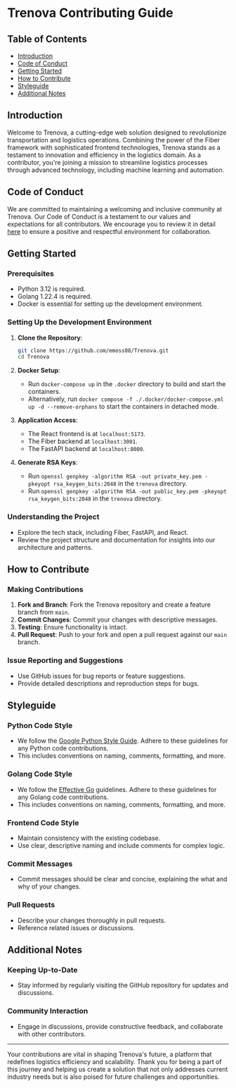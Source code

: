 # Trenova Contributing Guide

## Table of Contents

- [Introduction](#introduction)
- [Code of Conduct](#code-of-conduct)
- [Getting Started](#getting-started)
- [How to Contribute](#how-to-contribute)
- [Styleguide](#styleguide)
- [Additional Notes](#additional-notes)

## Introduction

Welcome to Trenova, a cutting-edge web solution designed to revolutionize transportation and logistics operations. Combining the power of the Fiber framework with sophisticated frontend technologies, Trenova stands as a testament to innovation and efficiency in the logistics domain. As a contributor, you're joining a mission to streamline logistics processes through advanced technology, including machine learning and automation.

## Code of Conduct

We are committed to maintaining a welcoming and inclusive community at Trenova. Our Code of Conduct is a testament to our values and expectations for all contributors. We encourage you to review it in detail [here](https://github.com/emoss08/Trenova/blob/main/CODE_OF_CONDUCT.md) to ensure a positive and respectful environment for collaboration.

## Getting Started

### Prerequisites

- Python 3.12 is required.
- Golang 1.22.4 is required.
- Docker is essential for setting up the development environment.

### Setting Up the Development Environment

1. **Clone the Repository**:

   ```bash
   git clone https://github.com/emoss08/Trenova.git
   cd Trenova
   ```

2. **Docker Setup**:
   - Run `docker-compose up` in the `.docker` directory to build and start the containers.
   - Alternatively, run `docker compose -f ./.docker/docker-compose.yml up -d --remove-orphans` to start the containers in detached mode.

3. **Application Access**:
   - The React frontend is at `localhost:5173`.
   - The Fiber backend at `localhost:3001`.
   - The FastAPI backend at `localhost:8000`.

4. **Generate RSA Keys**:
   - Run `openssl genpkey -algorithm RSA -out private_key.pem -pkeyopt rsa_keygen_bits:2048` in the `trenova` directory.
   - Run `openssl genpkey -algorithm RSA -out public_key.pem -pkeyopt rsa_keygen_bits:2048` in the `trenova` directory.

### Understanding the Project

- Explore the tech stack, including Fiber, FastAPI, and React.
- Review the project structure and documentation for insights into our architecture and patterns.

## How to Contribute

### Making Contributions

1. **Fork and Branch**: Fork the Trenova repository and create a feature branch from `main`.
2. **Commit Changes**: Commit your changes with descriptive messages.
3. **Testing**: Ensure functionality is intact.
4. **Pull Request**: Push to your fork and open a pull request against our `main` branch.

### Issue Reporting and Suggestions

- Use GitHub issues for bug reports or feature suggestions.
- Provide detailed descriptions and reproduction steps for bugs.

## Styleguide

### Python Code Style

- We follow the [Google Python Style Guide](https://google.github.io/styleguide/pyguide.html). Adhere to these guidelines for any Python code contributions.
- This includes conventions on naming, comments, formatting, and more.

### Golang Code Style

- We follow the [Effective Go](https://golang.org/doc/effective_go.html) guidelines. Adhere to these guidelines for any Golang code contributions.
- This includes conventions on naming, comments, formatting, and more.

### Frontend Code Style

- Maintain consistency with the existing codebase.
- Use clear, descriptive naming and include comments for complex logic.

### Commit Messages

- Commit messages should be clear and concise, explaining the what and why of your changes.

### Pull Requests

- Describe your changes thoroughly in pull requests.
- Reference related issues or discussions.

## Additional Notes

### Keeping Up-to-Date

- Stay informed by regularly visiting the GitHub repository for updates and discussions.

### Community Interaction

- Engage in discussions, provide constructive feedback, and collaborate with other contributors.

---

Your contributions are vital in shaping Trenova's future, a platform that redefines logistics efficiency and scalability. Thank you for being a part of this journey and helping us create a solution that not only addresses current industry needs but is also poised for future challenges and opportunities.
